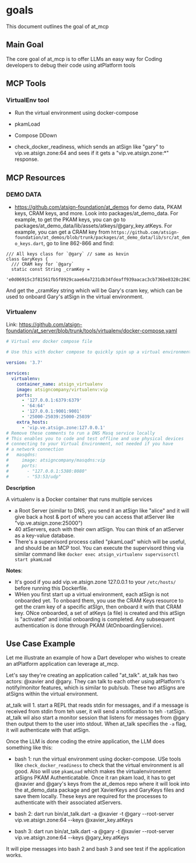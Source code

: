 # goals

This document outlines the goal of at_mcp

## Main Goal

The core goal of at_mcp is to offer LLMs an easy way for Coding developers to debug their code using atPlatform tools

## MCP Tools

### VirtualEnv tool

- Run the virtual environment using docker-compose

- pkamLoad

- Compose DDown

- check_docker_readiness, which sends an atSign like "gary" to vip.ve.atsign.zone:64 and sees if it gets a "vip.ve.atsign.zone:*" response.

## MCP Resources

### DEMO DATA

- <https://github.com/atsign-foundation/at_demos> for demo data, PKAM keys, CRAM keys, and more. Look into packages/at_demo_data. For example, to get the PKAM keys, you can go to packages/at_demo_data/lib/assets/atkeys/@gary_key.atKeys. For example, you can get a CRAM key from `https://github.com/atsign-foundation/at_demos/blob/trunk/packages/at_demo_data/lib/src/at_demo_keys.dart`, go to line 862-866 and find:

```
/// All keys class for `@gary` // same as kevin
class GaryKeys {
  /// CRAM key for `@gary`
  static const String _cramKey =
      'e0d06915c3f81561fb5f8929caae64a7231db34fdeaff939aacac3cb736be8328c2843b518a2fc7a58fcec8c0aa98c735c0ce5f8ce880e97cd61cf1f2751efc5';
```

And get the _cramKey string which will be Gary's cram key, which can be used to onboard Gary's atSign in the virtual environment.

### Virtualenv

Link: <https://github.com/atsign-foundation/at_server/blob/trunk/tools/virtualenv/docker-compose.yaml>

```yaml
# Virtual env docker compose file

# Use this with docker compose to quickly spin up a virtual environment

version: '3.7'

services:
  virtualenv:
    container_name: atsign_virtualenv
    image: atsigncompany/virtualenv:vip
    ports:
      - '127.0.0.1:6379:6379'
      - '64:64'
      - '127.0.0.1:9001:9001'
      - '25000-25039:25000-25039'
    extra_hosts:
      - 'vip.ve.atsign.zone:127.0.0.1'
# Remove these comments to run a DNS Masq service locally
# This enables you to code and test offline and use physical devices
# connecting to your Virtual Environment, not needed if you have
# a network connection
#   masqdns:
#     image: atsigncompany/masqdns:vip
#     ports:
#       - "127.0.0.1:5380:8080"
#       - "53:53/udp"
```

**Description**

A virtualenv is a Docker container that runs multiple services

- a Root Server (similar to DNS, you send it an atSign like "alice" and it will give back a host & port of where you can access that atServer like "vip.ve.atsign.zone:25000")
- 40 atServers, each with their own atSign. You can think of an atServer as a key-value database.
- There's a supervisord process called "pkamLoad" which will be useful, and should be an MCP tool. You can execute the supervisord thing via similar command like `docker exec atsign_virtualenv supervisorctl start pkamLoad`

**Notes**:

- It's good if you add vip.ve.atsign.zone 127.0.0.1 to your `/etc/hosts/` before running this Dockerfile.
- WHen you first start up a virtual environment, each atSign is not onboarded yet. To onboard them, you use the CRAM Keys resource to get the cram key of a specific atSIgn, then onboard it with that CRAM key. ONce onboarded, a set of atKeys (a file) is created and this atSign is "activated" and initial onboarding is completed. Any subsequent authentication is done through PKAM (AtOnboardingService).

## Use Case Example

Let me illustrate an example of how a Dart developer who wishes to create an atPlatform application can leverage at_mcp.

Let's say they're creating an application called "at_talk". at_talk has two actors: @xavier and @gary. They can talk to each other using atPlatform's notify/monitor features, which is similar to pub/sub. These two atSigns are atSigns within the virtual environment.

at_talk will 1. start a REPL that reads stdin for messages, and if a message is received from stdin from teh user, it will send a notification to teh `-t`atSign. at_talk wil also start a monitor session that listens for messages from @gary then output them to the user into stdout. When at_talk specifies the `-a` flag, it will authenticate with that atSign.

Once the LLM is done coding the etnire application, the LLM does something like this:

- bash 1: run the virtual environment using docker-compose. USe tools like `check_docker_readiness` to check that the virtual environment is all good. Also will use `pkamLoad` which makes the virtualenvironemnt atSigns PKAM Authenticatable. Once it ran pkam load, it has to get @xavier and @gary's keys from the at_demos repo where it will look into the at_demo_data package and get XavierKeys and GaryKeys files and save them locally. These keys are required for the processes to authenticate with their associated atServers.

- bash 2: dart run bin/at_talk.dart -a @xavier -t @gary --root-server vip.ve.atsign.zone:64 --keys @xavier_key.atKeys
- bash 3: dart run bin/at_talk.dart -a @gary -t @xavier --root-server vip.ve.atsign.zone:64 --keys @gary_key.atKeys

It will pipe messages into bash 2 and bash 3 and see test if the application works.

